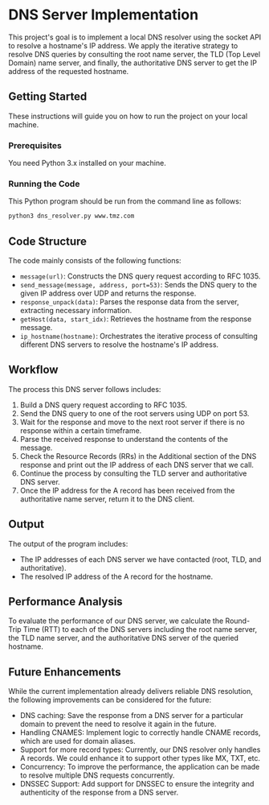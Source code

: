 # DNS Server Implementation

This project's goal is to implement a local DNS resolver using the socket API to resolve a hostname's IP address. We apply the iterative strategy to resolve DNS queries by consulting the root name server, the TLD (Top Level Domain) name server, and finally, the authoritative DNS server to get the IP address of the requested hostname.

## Getting Started

These instructions will guide you on how to run the project on your local machine.

### Prerequisites

You need Python 3.x installed on your machine.

### Running the Code

This Python program should be run from the command line as follows:

```sh
python3 dns_resolver.py www.tmz.com
```

## Code Structure

The code mainly consists of the following functions:

- `message(url)`: Constructs the DNS query request according to RFC 1035.
- `send_message(message, address, port=53)`: Sends the DNS query to the given IP address over UDP and returns the response.
- `response_unpack(data)`: Parses the response data from the server, extracting necessary information.
- `getHost(data, start_idx)`: Retrieves the hostname from the response message.
- `ip_hostname(hostname)`: Orchestrates the iterative process of consulting different DNS servers to resolve the hostname's IP address.

## Workflow

The process this DNS server follows includes:

1. Build a DNS query request according to RFC 1035.
2. Send the DNS query to one of the root servers using UDP on port 53.
3. Wait for the response and move to the next root server if there is no response within a certain timeframe.
4. Parse the received response to understand the contents of the message.
5. Check the Resource Records (RRs) in the Additional section of the DNS response and print out the IP address of each DNS server that we call.
6. Continue the process by consulting the TLD server and authoritative DNS server.
7. Once the IP address for the A record has been received from the authoritative name server, return it to the DNS client.

## Output

The output of the program includes:

- The IP addresses of each DNS server we have contacted (root, TLD, and authoritative).
- The resolved IP address of the A record for the hostname.

## Performance Analysis

To evaluate the performance of our DNS server, we calculate the Round-Trip Time (RTT) to each of the DNS servers including the root name server, the TLD name server, and the authoritative DNS server of the queried hostname.

## Future Enhancements

While the current implementation already delivers reliable DNS resolution, the following improvements can be considered for the future:

- DNS caching: Save the response from a DNS server for a particular domain to prevent the need to resolve it again in the future.
- Handling CNAMES: Implement logic to correctly handle CNAME records, which are used for domain aliases.
- Support for more record types: Currently, our DNS resolver only handles A records. We could enhance it to support other types like MX, TXT, etc.
- Concurrency: To improve the performance, the application can be made to resolve multiple DNS requests concurrently.
- DNSSEC Support: Add support for DNSSEC to ensure the integrity and authenticity of the response from a DNS server.
